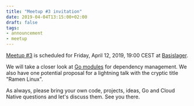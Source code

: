 ```yaml
---
title: "Meetup #3 invitation"
date: 2019-04-04T13:15:00+02:00
draft: false
tags:
- announcement
- meetup
---
```


[Meetup #3](https://www.meetup.com/Leipzig-Golang-and-Cloud/events/260338152/)
is scheduled for Friday, April 12, 2019, 19:00 CEST at
[Basislager](https://www.basislager.co/).

We will take a closer look at [Go
modules](https://github.com/golang/go/wiki/Modules) for dependency management.
We also have one potential proposal for a lightning talk with the cryptic title
"Ramen Linux".

As always, please bring your own code, projects, ideas, Go and Cloud Native questions and let's discuss them. See you there.


